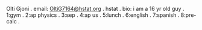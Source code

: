 Olti Gjoni . 
email: OltiG7164@hstat.org . 
hstat . 
bio: i am a 16 yr old guy . 
1:gym . 
2:ap physics . 
3:sep . 
4:ap us . 
5:lunch . 
6:english . 
7:spanish . 
8:pre-calc . 
